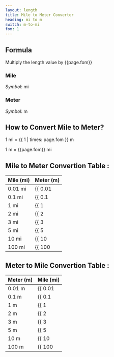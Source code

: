 ```yaml
---
layout: length
title: Mile to Meter Converter
heading: mi to m
switch: m-to-mi
fom: 1
---
```


## Formula
Multiply the length value by {{page.fom}}

### Mile
*Symbol*: mi

### Meter
*Symbol*: m

## How to Convert Mile to Meter?
1 mi = {{ 1 | times: page.fom }} m

1 m = {{page.fom}} mi

## Mile to Meter Convertion Table :

| Mile (mi) | Meter (m) |
| ---- | ---- |
| 0.01 mi | {{ 0.01 | times: page.fom | round: 5 }} m |
| 0.1 mi | {{ 0.1 | times: page.fom | round: 5 }} m |
| 1 mi | {{ 1 | times: page.fom | round: 5 }} m |
| 2 mi | {{ 2 | times: page.fom | round: 5 }} m |
| 3 mi | {{ 3 | times: page.fom | round: 5 }} m |
| 5 mi | {{ 5 | times: page.fom | round: 5 }} m |
| 10 mi | {{ 10 | times: page.fom | round: 5 }} m |
| 100 mi | {{ 100 | times: page.fom | round: 5 }} m |

## Meter to Mile Convertion Table :

| Meter (m) | Mile (mi) |
| ---- | ---- |
| 0.01 m | {{ 0.01 | divided_by: page.fom | round: 5 }} mi |
| 0.1 m | {{ 0.1 | divided_by: page.fom | round: 5 }} mi |
| 1 m | {{ 1 | divided_by: page.fom | round: 5 }} mi |
| 2 m | {{ 2 | divided_by: page.fom | round: 5 }} mi |
| 3 m | {{ 3 | divided_by: page.fom | round: 5 }} mi |
| 5 m | {{ 5 | divided_by: page.fom | round: 5 }} mi |
| 10 m | {{ 10 | divided_by: page.fom | round: 5 }} mi |
| 100 m | {{ 100 | divided_by: page.fom | round: 5 }} mi |

<script>
selectInput[9].selected = true
selectOutput[7].selected = true
</script>
